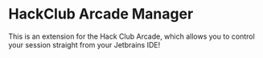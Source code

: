 # HackClub Arcade Manager

This is an extension for the Hack Club Arcade, which allows you to control your session straight from your Jetbrains IDE!
